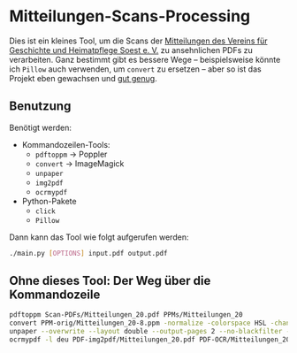 # Mitteilungen-Scans-Processing
Dies ist ein kleines Tool, um die Scans der [Mitteilungen des Vereins für Geschichte und Heimatpflege Soest e. V.](https://geschichtsverein-soest.de/mitteilungen/) zu ansehnlichen PDFs zu verarbeiten.
Ganz bestimmt gibt es bessere Wege – beispielsweise könnte ich `Pillow` auch verwenden, um `convert` zu ersetzen – aber so ist das Projekt eben gewachsen und [gut genug](https://www.xkcd.com/974/).


## Benutzung
Benötigt werden:
- Kommandozeilen-Tools:
  - `pdftoppm` → Poppler
  - `convert` → ImageMagick
  - `unpaper`
  - `img2pdf`
  - `ocrmypdf`
- Python-Pakete
  - `click`
  - `Pillow`

Dann kann das Tool wie folgt aufgerufen werden:
```bash
./main.py [OPTIONS] input.pdf output.pdf
```


## Ohne dieses Tool: Der Weg über die Kommandozeile
```bash
pdftoppm Scan-PDFs/Mitteilungen_20.pdf PPMs/Mitteilungen_20
convert PPM-orig/Mitteilungen_20-8.ppm -normalize -colorspace HSL -channel lightness -fx 'min(1.0,u.b*1.075)' -colorspace RGB -colorspace Gray PPM-convert/Mitteilungen_20-8.ppm
unpaper --overwrite --layout double --output-pages 2 --no-blackfilter --no-noisefilter --no-blurfilter --no-grayfilter --no-mask-scan --no-mask-center --no-deskew --no-wipe --no-border --no-border-scan --no-border-align PPM-convert/Mitteilungen_20-%d.ppm PPM-unpaper/Mitteilungen_20-%d.ppm
ocrmypdf -l deu PDF-img2pdf/Mitteilungen_20.pdf PDF-OCR/Mitteilungen_20.pdf
```
